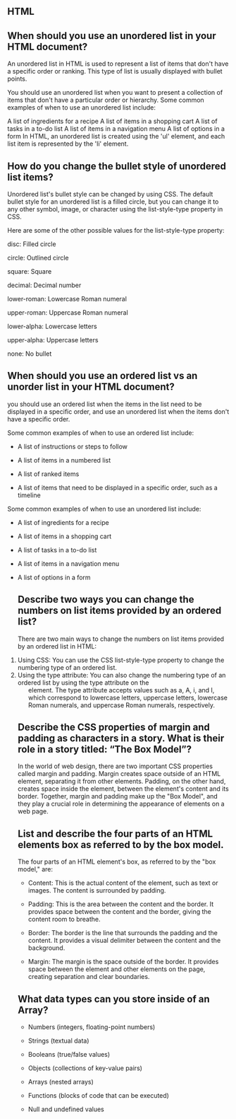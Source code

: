## HTML

## When should you use an unordered list in your HTML document?
An unordered list in HTML is used to represent a list of items that don't have a specific order or ranking. This type of list is usually displayed with bullet points.

You should use an unordered list when you want to present a collection of items that don't have a particular order or hierarchy. Some common examples of when to use an unordered list include:

A list of ingredients for a recipe
A list of items in a shopping cart
A list of tasks in a to-do list
A list of items in a navigation menu
A list of options in a form
In HTML, an unordered list is created using the 'ul' element, and each list item is represented by the 'li' element.
##  How do you change the bullet style of unordered list items?
  Unordered list's bullet style can be changed by using CSS. The default bullet style for an unordered list is a filled circle, but you can change it to any other symbol, image, or character using the list-style-type property in CSS.
  
  Here are some of the other possible values for the list-style-type property:

disc: Filled circle

circle: Outlined circle

square: Square

decimal: Decimal number

lower-roman: Lowercase Roman numeral

upper-roman: Uppercase Roman numeral

lower-alpha: Lowercase letters

upper-alpha: Uppercase letters

none: No bullet

## When should you use an ordered list vs an unorder list in your HTML document?
you should use an ordered list when the items in the list need to be displayed in a specific order, and use an unordered list when the items don't have a specific order. 

Some common examples of when to use an ordered list include:

- A list of instructions or steps to follow

- A list of items in a numbered list

- A list of ranked items

- A list of items that need to be displayed in a specific order, such as a timeline

 Some common examples of when to use an unordered list include:

- A list of ingredients for a recipe

-  A list of items in a shopping cart

- A list of tasks in a to-do list

- A list of items in a navigation menu

- A list of options in a form
  ## Describe two ways you can change the numbers on list items provided by an ordered list?
  
  There are two main ways to change the numbers on list items provided by an ordered list in HTML:

1. Using CSS: You can use the CSS list-style-type property to change the numbering type of an ordered list. 
2. Using the type attribute: You can also change the numbering type of an ordered list by using the type attribute on the <ol> element. The type attribute accepts values such as a, A, i, and I, which correspond to lowercase letters, uppercase letters, lowercase Roman numerals, and uppercase Roman numerals, respectively. 

  ## Describe the CSS properties of margin and padding as characters in a story. What is their role in a story titled: “The Box Model”?
  
  In the world of web design, there are two important CSS properties called margin and padding. Margin creates space outside of an HTML element, separating it from other elements. Padding, on the other hand, creates space inside the element, between the element's content and its border. Together, margin and padding make up the "Box Model", and they play a crucial role in determining the appearance of elements on a web page.
  
  ## List and describe the four parts of an HTML elements box as referred to by the box model.

The four parts of an HTML element's box, as referred to by the "box model," are:

- Content: This is the actual content of the element, such as text or images. The content is surrounded by padding.

- Padding: This is the area between the content and the border. It provides space between the content and the border, giving the content room to breathe.

- Border: The border is the line that surrounds the padding and the content. It provides a visual delimiter between the content and the background.

- Margin: The margin is the space outside of the border. It provides space between the element and other elements on the page, creating separation and clear boundaries.
  
## What data types can you store inside of an Array?
  
- Numbers (integers, floating-point numbers)
- Strings (textual data)
- Booleans (true/false values)
- Objects (collections of key-value pairs)
- Arrays (nested arrays)
- Functions (blocks of code that can be executed)
- Null and undefined values
  
  ## 
